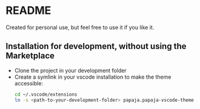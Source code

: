# README

Created for personal use, but feel free to use it if you like it.

## Installation for development, without using the Marketplace

- Clone the project in your development folder
- Create a symlink in your vscode installation to make the theme accessible:
    ```sh
    cd ~/.vscode/extensions
    ln -s <path-to-your-development-folder> papaja.papaja-vscode-theme
    ```
